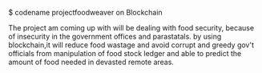 $ codename projectfoodweaver on Blockchain

The project am coming up with will be dealing with food security, because of insecurity
in the government offices and parastatals.
by using blockchain,it will reduce food wastage and avoid corrupt  and greedy gov't officials
from manipulation of food stock ledger and able to predict the amount of food needed in devasted
remote areas.
